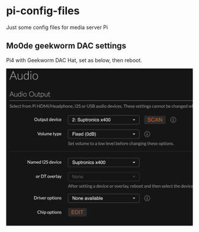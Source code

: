 # pi-config-files

Just some config files for media server Pi

## Mo0de geekworm DAC settings

Pi4 with Geekworm DAC Hat, set as below, then reboot.

![Moode Audio](images/moode-audio.png)